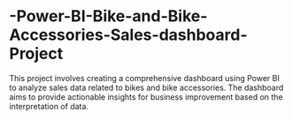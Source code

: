 # -Power-BI-Bike-and-Bike-Accessories-Sales-dashboard-Project

This project involves creating a comprehensive dashboard using Power BI to analyze sales data related to bikes and bike accessories. The dashboard aims to provide actionable insights for business improvement based on the interpretation of data.
